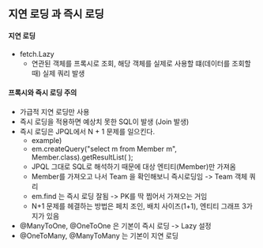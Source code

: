 ## 지연 로딩 과 즉시 로딩
#### 지연 로딩
- fetch.Lazy 
    - 연관된 객체를 프록시로 조회,  해당 객체를 실제로 사용할 떄(데이터를 조회할 때) 실제 쿼리 발생
    
#### 프록시와 즉시 로딩 주의
- 가급적 지연 로딩만 사용
- 즉시 로딩을 적용하면 예상치 못한 SQL이 발생 (Join 발생)
- 즉시 로딩은 JPQL에서 N + 1 문제를 일으킨다.
    - example)
    - em.createQuery("select m from Member m", Member.class).getResultList( );
    - JPQL 그대로 SQL로 해석하기 때문에 대상 엔티티(Member)만 가져옴 
    - Member를 가져오고 나서 Team 을 확인해보니 즉시로딩임 -> Team 객체 쿼리 
    - em.find 는 즉시 로딩 잘됨 -> PK를 딱 찝어서 가져오는 거임
    - N+1 문제를 헤결하는 방법은 페치 조인, 배치 사이즈(1+1), 엔티티 그래프 3가지가 있음 
- @ManyToOne, @OneToOne 은 기본이 즉시 로딩 -> Lazy 설정
- @OneToMany, @ManyToMany 는 기본이 지연 로딩
